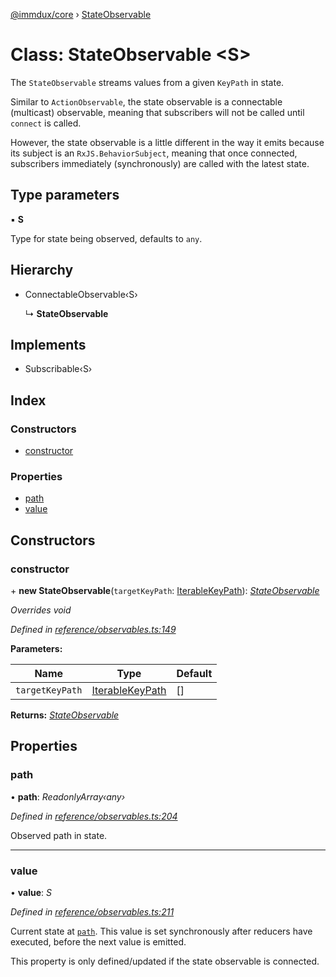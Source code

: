 [@immdux/core](../README.md) › [StateObservable](stateobservable.md)

# Class: StateObservable <**S**>

The `StateObservable` streams values from a given `KeyPath` in state.

Similar to `ActionObservable`, the state observable is a connectable
(multicast) observable, meaning that subscribers will not be called
until `connect` is called.

However, the state observable is a little different in the way it emits
because its subject is an `RxJS.BehaviorSubject`, meaning that once
connected, subscribers immediately (synchronously) are called with
the latest state.

## Type parameters

▪ **S**

Type for state being observed, defaults to `any`.

## Hierarchy

* ConnectableObservable‹S›

  ↳ **StateObservable**

## Implements

* Subscribable‹S›

## Index

### Constructors

* [constructor](stateobservable.md#constructor)

### Properties

* [path](stateobservable.md#path)
* [value](stateobservable.md#value)

## Constructors

###  constructor

\+ **new StateObservable**(`targetKeyPath`: [IterableKeyPath](../README.md#iterablekeypath)): *[StateObservable](stateobservable.md)*

*Overrides void*

*Defined in [reference/observables.ts:149](https://github.com/lithic-io/immdux/blob/b184a39/packages/immdux-core/src/reference/observables.ts#L149)*

**Parameters:**

Name | Type | Default |
------ | ------ | ------ |
`targetKeyPath` | [IterableKeyPath](../README.md#iterablekeypath) |  [] |

**Returns:** *[StateObservable](stateobservable.md)*

## Properties

###  path

• **path**: *ReadonlyArray‹any›*

*Defined in [reference/observables.ts:204](https://github.com/lithic-io/immdux/blob/b184a39/packages/immdux-core/src/reference/observables.ts#L204)*

Observed path in state.

___

###  value

• **value**: *S*

*Defined in [reference/observables.ts:211](https://github.com/lithic-io/immdux/blob/b184a39/packages/immdux-core/src/reference/observables.ts#L211)*

Current state at [`path`](#path). This value is set synchronously after reducers
have executed, before the next value is emitted.

This property is only defined/updated if the state observable is connected.
